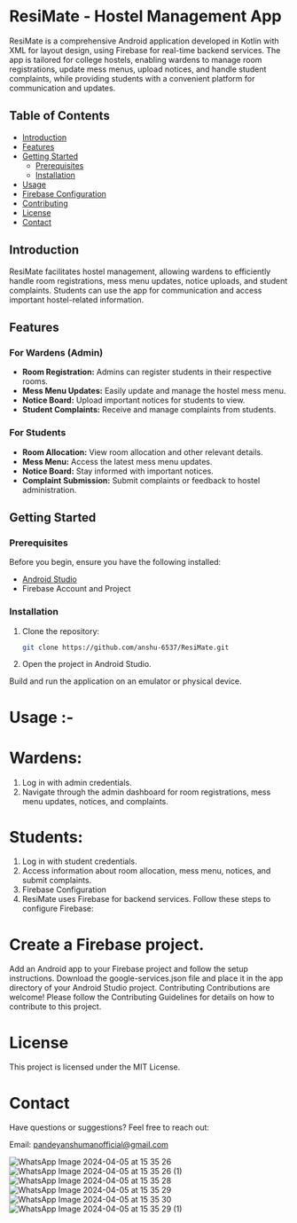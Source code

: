 # ResiMate - Hostel Management App

ResiMate is a comprehensive Android application developed in Kotlin with XML for layout design, using Firebase for real-time backend services. The app is tailored for college hostels, enabling wardens to manage room registrations, update mess menus, upload notices, and handle student complaints, while providing students with a convenient platform for communication and updates.

## Table of Contents

- [Introduction](#introduction)
- [Features](#features)
- [Getting Started](#getting-started)
  - [Prerequisites](#prerequisites)
  - [Installation](#installation)
- [Usage](#usage)
- [Firebase Configuration](#firebase-configuration)
- [Contributing](#contributing)
- [License](#license)
- [Contact](#contact)

## Introduction

ResiMate facilitates hostel management, allowing wardens to efficiently handle room registrations, mess menu updates, notice uploads, and student complaints. Students can use the app for communication and access important hostel-related information.

## Features

### For Wardens (Admin)

- **Room Registration:** Admins can register students in their respective rooms.
- **Mess Menu Updates:** Easily update and manage the hostel mess menu.
- **Notice Board:** Upload important notices for students to view.
- **Student Complaints:** Receive and manage complaints from students.

### For Students

- **Room Allocation:** View room allocation and other relevant details.
- **Mess Menu:** Access the latest mess menu updates.
- **Notice Board:** Stay informed with important notices.
- **Complaint Submission:** Submit complaints or feedback to hostel administration.

## Getting Started

### Prerequisites

Before you begin, ensure you have the following installed:

- [Android Studio](https://developer.android.com/studio)
- Firebase Account and Project

### Installation

1. Clone the repository:

   ```bash
   git clone https://github.com/anshu-6537/ResiMate.git
2. Open the project in Android Studio.

Build and run the application on an emulator or physical device.

# Usage :-
# Wardens:

1. Log in with admin credentials.
2. Navigate through the admin dashboard for room registrations, mess menu updates, notices, and complaints.
# Students:

1. Log in with student credentials.
2. Access information about room allocation, mess menu, notices, and submit complaints.
3. Firebase Configuration
4. ResiMate uses Firebase for backend services. Follow these steps to configure Firebase:

# Create a Firebase project.
Add an Android app to your Firebase project and follow the setup instructions.
Download the google-services.json file and place it in the app directory of your Android Studio project.
Contributing
Contributions are welcome! Please follow the Contributing Guidelines for details on how to contribute to this project.

# License
This project is licensed under the MIT License.

# Contact
Have questions or suggestions? Feel free to reach out:

Email: pandeyanshumanofficial@gmail.com

![WhatsApp Image 2024-04-05 at 15 35 26](https://github.com/anshu-6537/ResiMate/assets/98105620/cdd503f1-071f-49e3-a3a0-da8f409786a6)
![WhatsApp Image 2024-04-05 at 15 35 26 (1)](https://github.com/anshu-6537/ResiMate/assets/98105620/5fdbcbaf-ea52-4655-badd-ee6a9bde5e50)
![WhatsApp Image 2024-04-05 at 15 35 28](https://github.com/anshu-6537/ResiMate/assets/98105620/9b378887-f7a3-4bb3-a832-447858878884)
![WhatsApp Image 2024-04-05 at 15 35 29](https://github.com/anshu-6537/ResiMate/assets/98105620/95fd6323-9618-4bae-887c-76ad09ef9602)
![WhatsApp Image 2024-04-05 at 15 35 30](https://github.com/anshu-6537/ResiMate/assets/98105620/41cbbf73-648e-485b-be7c-b2c8f53c1bc1)
![WhatsApp Image 2024-04-05 at 15 35 29 (1)](https://github.com/anshu-6537/ResiMate/assets/98105620/13e2c290-324a-4386-a85a-384e7dfe096b)



